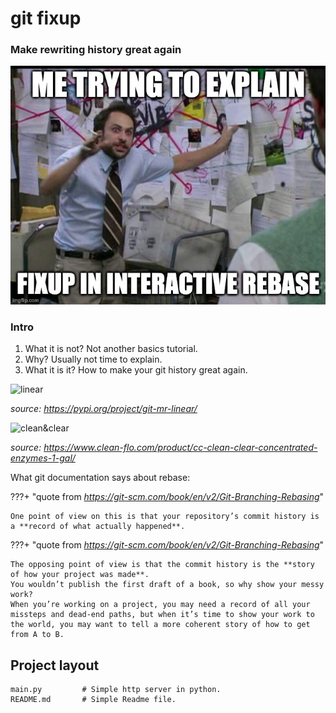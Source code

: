 # git fixup

### Make rewriting history great again

![explain](img/explain.png)

### Intro

1. What it is not? Not another basics tutorial.
2. Why? Usually not time to explain.
3. What it is it? How to make your git history great again.

![linear](https://warehouse-camo.ingress.cmh1.psfhosted.org/a44a1e570d57511d475e20d748d40e31f9862080/68747470733a2f2f757365722d696d616765732e67697468756275736572636f6e74656e742e636f6d2f3436343739352f3131353333303139332d39343763333630302d613136312d313165622d396532622d3838386661303466376533342e706e67)

_source: <https://pypi.org/project/git-mr-linear/>_

![clean&clear](https://encrypted-tbn0.gstatic.com/images?q=tbn:ANd9GcTRktv6B9Blper-mipya4dZpmx0quaH0G1fQ3e99MfGtybcPiCzbV-vkA6H4MimzsuImZE&usqp=CAU)

_source: <https://www.clean-flo.com/product/cc-clean-clear-concentrated-enzymes-1-gal/>_

What git documentation says about rebase:

???+ "quote from _<https://git-scm.com/book/en/v2/Git-Branching-Rebasing>_"

    One point of view on this is that your repository’s commit history is a **record of what actually happened**.

???+ "quote from _<https://git-scm.com/book/en/v2/Git-Branching-Rebasing>_"

    The opposing point of view is that the commit history is the **story of how your project was made**. 
    You wouldn’t publish the first draft of a book, so why show your messy work?
    When you’re working on a project, you may need a record of all your missteps and dead-end paths, but when it’s time to show your work to the world, you may want to tell a more coherent story of how to get from A to B.


## Project layout
    
    main.py         # Simple http server in python.
    README.md       # Simple Readme file.
